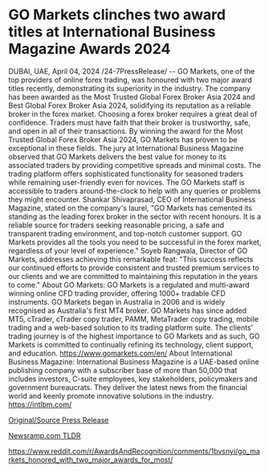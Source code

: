 # GO Markets clinches two award titles at International Business Magazine Awards 2024

DUBAI, UAE, April 04, 2024 /24-7PressRelease/ -- GO Markets, one of the top providers of online forex trading, was honoured with two major award titles recently, demonstrating its superiority in the industry. The company has been awarded as the Most Trusted Global Forex Broker Asia 2024 and Best Global Forex Broker Asia 2024, solidifying its reputation as a reliable broker in the forex market. Choosing a forex broker requires a great deal of confidence. Traders must have faith that their broker is trustworthy, safe, and open in all of their transactions. By winning the award for the Most Trusted Global Forex Broker Asia 2024, GO Markets has proven to be exceptional in these fields.  The jury at International Business Magazine observed that GO Markets delivers the best value for money to its associated traders by providing competitive spreads and minimal costs. The trading platform offers sophisticated functionality for seasoned traders while remaining user-friendly even for novices. The GO Markets staff is accessible to traders around-the-clock to help with any queries or problems they might encounter.  Shankar Shivaprasad, CEO of International Business Magazine, stated on the company's laurel, "GO Markets has cemented its standing as the leading forex broker in the sector with recent honours. It is a reliable source for traders seeking reasonable pricing, a safe and transparent trading environment, and top-notch customer support. GO Markets provides all the tools you need to be successful in the forex market, regardless of your level of experience."  Soyeb Rangwala, Director of GO Markets, addresses achieving this remarkable feat: "This success reflects our continued efforts to provide consistent and trusted premium services to our clients and we are committed to maintaining this reputation in the years to come."  About GO Markets: GO Markets is a regulated and multi-award winning online CFD trading provider, offering 1000+ tradable CFD instruments. GO Markets began in Australia in 2006 and is widely recognised as Australia's first MT4 broker. GO Markets has since added MT5, cTrader, cTrader copy trader, PAMM, MetaTrader copy trading, mobile trading and a web-based solution to its trading platform suite. The clients' trading journey is of the highest importance to GO Markets and as such, GO Markets is committed to continually refining its technology, client support, and education.  https://www.gomarkets.com/en/  About International Business Magazine: International Business Magazine is a UAE-based online publishing company with a subscriber base of more than 50,000 that includes investors, C-suite employees, key stakeholders, policymakers and government bureaucrats. They deliver the latest news from the financial world and keenly promote innovative solutions in the industry.  https://intlbm.com/ 

[Original/Source Press Release](https://www.24-7pressrelease.com/press-release/509745/go-markets-clinches-two-award-titles-at-international-business-magazine-awards-2024)
                    

[Newsramp.com TLDR](None) 

https://www.reddit.com/r/AwardsAndRecognition/comments/1bvsnyi/go_markets_honored_with_two_major_awards_for_most/
